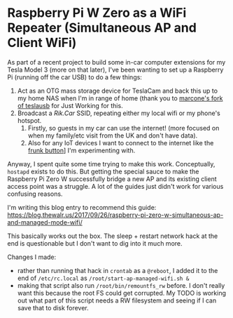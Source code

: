 # Raspberry Pi W Zero as a WiFi Repeater (Simultaneous AP and Client WiFi)

As part of a recent project to build some in-car computer extensions for my Tesla Model 3 (more on that later), I've
been wanting to set up a Raspberry Pi (running off the car USB) to do a few things:
  1. Act as an OTG mass storage device for TeslaCam and back this up to my home NAS when I'm in range of home 
     (thank you to [marcone's fork of teslausb](https://github.com/marcone/teslausb) for Just Working for this.
  1. Broadcast a *Rik.Car* SSID, repeating either my local wifi or my phone's hotspot.
     1. Firstly, so guests in my car can use the internet! (more focused on when my family/etc visit from the UK and 
        don't have data).
     1. Also for any IoT devices I want to connect to the internet like the 
        [frunk button](https://github.com/rikbrown/tesla-frunk-button)] I'm experimenting with.
        
Anyway, I spent quite some time trying to make this work. Conceptually, `hostapd` exists to do this. But getting the
special sauce to make the Raspberry Pi Zero W successfully bridge a new AP and its existing client access point was
a struggle. A lot of the guides just didn't work for various confusing reasons.

I'm writing this blog entry to recommend this guide:
https://blog.thewalr.us/2017/09/26/raspberry-pi-zero-w-simultaneous-ap-and-managed-mode-wifi/

This basically works out the box. The sleep + restart network hack at the end is questionable but I don't want to
dig into it much more.

Changes I made:
* rather than running that hack in `crontab` as a `@reboot`, I added it to the end of `/etc/rc.local` as
  `/root/start-ap-managed-wifi.sh &`
* making that script also run `/root/bin/remountfs_rw` before. I don't really want this because the root FS could get
  corrupted. My TODO is working out what part of this script needs a RW filesystem and seeing if I can save that to disk
  forever.
